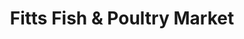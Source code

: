 ---
title: "Fitts Fish & Poultry Market"
url: /salem/fitts-fish-and-poultry-market/
shop: seafood
---